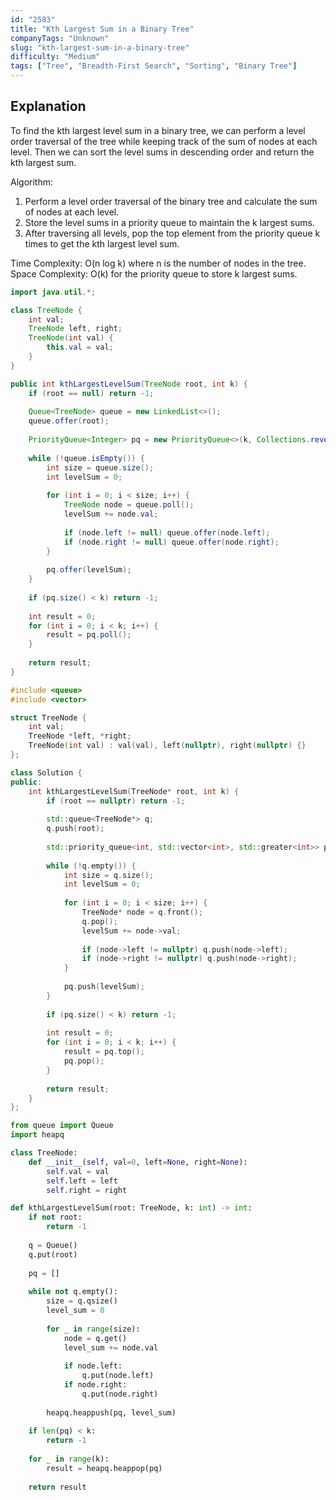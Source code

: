 ```yaml
---
id: "2583"
title: "Kth Largest Sum in a Binary Tree"
companyTags: "Unknown"
slug: "kth-largest-sum-in-a-binary-tree"
difficulty: "Medium"
tags: ["Tree", "Breadth-First Search", "Sorting", "Binary Tree"]
---
```


## Explanation

To find the kth largest level sum in a binary tree, we can perform a level order traversal of the tree while keeping track of the sum of nodes at each level. Then we can sort the level sums in descending order and return the kth largest sum.

Algorithm:
1. Perform a level order traversal of the binary tree and calculate the sum of nodes at each level.
2. Store the level sums in a priority queue to maintain the k largest sums.
3. After traversing all levels, pop the top element from the priority queue k times to get the kth largest level sum.

Time Complexity: O(n log k) where n is the number of nodes in the tree.
Space Complexity: O(k) for the priority queue to store k largest sums.
```java
import java.util.*;

class TreeNode {
    int val;
    TreeNode left, right;
    TreeNode(int val) {
        this.val = val;
    }
}

public int kthLargestLevelSum(TreeNode root, int k) {
    if (root == null) return -1;
    
    Queue<TreeNode> queue = new LinkedList<>();
    queue.offer(root);
    
    PriorityQueue<Integer> pq = new PriorityQueue<>(k, Collections.reverseOrder());
    
    while (!queue.isEmpty()) {
        int size = queue.size();
        int levelSum = 0;
        
        for (int i = 0; i < size; i++) {
            TreeNode node = queue.poll();
            levelSum += node.val;
            
            if (node.left != null) queue.offer(node.left);
            if (node.right != null) queue.offer(node.right);
        }
        
        pq.offer(levelSum);
    }
    
    if (pq.size() < k) return -1;
    
    int result = 0;
    for (int i = 0; i < k; i++) {
        result = pq.poll();
    }
    
    return result;
}
```

```cpp
#include <queue>
#include <vector>

struct TreeNode {
    int val;
    TreeNode *left, *right;
    TreeNode(int val) : val(val), left(nullptr), right(nullptr) {}
};

class Solution {
public:
    int kthLargestLevelSum(TreeNode* root, int k) {
        if (root == nullptr) return -1;
        
        std::queue<TreeNode*> q;
        q.push(root);
        
        std::priority_queue<int, std::vector<int>, std::greater<int>> pq;
        
        while (!q.empty()) {
            int size = q.size();
            int levelSum = 0;
            
            for (int i = 0; i < size; i++) {
                TreeNode* node = q.front();
                q.pop();
                levelSum += node->val;
                
                if (node->left != nullptr) q.push(node->left);
                if (node->right != nullptr) q.push(node->right);
            }
            
            pq.push(levelSum);
        }
        
        if (pq.size() < k) return -1;
        
        int result = 0;
        for (int i = 0; i < k; i++) {
            result = pq.top();
            pq.pop();
        }
        
        return result;
    }
};
```

```python
from queue import Queue
import heapq

class TreeNode:
    def __init__(self, val=0, left=None, right=None):
        self.val = val
        self.left = left
        self.right = right

def kthLargestLevelSum(root: TreeNode, k: int) -> int:
    if not root:
        return -1
    
    q = Queue()
    q.put(root)
    
    pq = []
    
    while not q.empty():
        size = q.qsize()
        level_sum = 0
        
        for _ in range(size):
            node = q.get()
            level_sum += node.val
            
            if node.left:
                q.put(node.left)
            if node.right:
                q.put(node.right)
        
        heapq.heappush(pq, level_sum)
    
    if len(pq) < k:
        return -1
    
    for _ in range(k):
        result = heapq.heappop(pq)
    
    return result
```